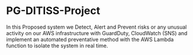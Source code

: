 # PG-DITISS-Project
In this Proposed system we Detect, Alert and Prevent risks or any unusual activity on our AWS infrastructure with GuardDuty, CloudWatch (SNS) and implement an automated preventative method with the AWS Lambda function to isolate the system in real time.
